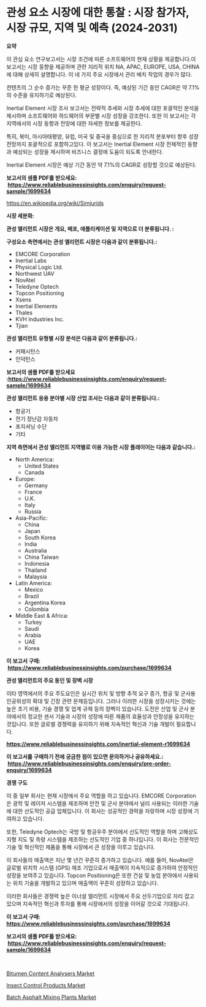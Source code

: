 <p><h1>관성 요소 시장에 대한 통찰 : 시장 참가자, 시장 규모, 지역 및 예측 (2024-2031)</h1></p><p><strong>요약</strong></p>
<p><p>이 관심 요소 연구보고서는 시장 조건에 따른 소프트웨어의 현재 상황을 제공합니다.이 보고서는 시장 동향을 제공하며 관련 지리적 위치 NA, APAC, EUROPE, USA, CHINA에 대해 상세히 설명합니다. 이 네 가지 주요 시장에서 관리 배치 작업의 경우가 많다.</p><p>컨텐츠의 그 순수 증가는 꾸준 한 평균 성장이다. 즉, 예상된 기간 동안 CAGR은 약 7.1%의 수준을 유지하기로 예상된다.</p><p>Inertial Element 시장 조사 보고서는 전략적 추세와 시장 추세에 대한 포괄적인 분석을 제시하며 소프트웨어와 하드웨어의 부문별 시장 성장을 강조한다. 또한 이 보고서는 각 지역에서의 시장 동향과 전망에 대한 자세한 정보를 제공한다.</p><p>특히, 북미, 아시아태평양, 유럽, 미국 및 중국을 중심으로 한 지리적 분포부터 향후 성장 전망까지 포괄적으로 포함하고있다. 이 보고서는 Inertial Element 시장 전체적인 동향과 예상되는 성장을 제시하며 비즈니스 결정에 도움이 되도록 안내한다.</p><p>Inertial Element 시장은 예상 기간 동안 약 7.1%의 CAGR로 성장할 것으로 예상된다.</p></p>
<p><strong>보고서의 샘플 PDF를 받으세요: &nbsp;<a href="https://www.reliablebusinessinsights.com/enquiry/request-sample/1699634">https://www.reliablebusinessinsights.com/enquiry/request-sample/1699634</a></strong></p>
<p><a href="https://en.wikipedia.org/wiki/Simjurids">https://en.wikipedia.org/wiki/Simjurids</a></p>
<p><strong>시장 세분화:</strong></p>
<p><strong> 관성 엘리먼트 시장은 개요, 배포, 애플리케이션 및 지역으로 더 분류됩니다. :</strong></p>
<p><strong>구성요소 측면에서는 관성 엘리먼트 시장은 다음과 같이 분류됩니다.:</strong></p>
<p><ul><li>EMCORE Corporation</li><li>Inertial Labs</li><li>Physical Logic Ltd.</li><li>Northwest UAV</li><li>NovAtel</li><li>Teledyne Optech</li><li>Topcon Positioning</li><li>Xsens</li><li>Inertial Elements</li><li>Thales</li><li>KVH Industries Inc.</li><li>Tjian</li></ul></p>
<p><strong> 관성 엘리먼트 유형별 시장 분석은 다음과 같이 분류됩니다.:</strong></p>
<p><ul><li>커패시턴스</li><li>인덕턴스</li></ul></p>
<p><strong>보고서의 샘플 PDF를 받으세요 :<a href="https://www.reliablebusinessinsights.com/enquiry/request-sample/1699634">https://www.reliablebusinessinsights.com/enquiry/request-sample/1699634</a></strong></p>
<p><strong> 관성 엘리먼트 응용 분야별 시장 산업 조사는 다음과 같이 분류됩니다.:</strong></p>
<p><ul><li>항공기</li><li>전기 장난감 자동차</li><li>포지셔닝 수단</li><li>기타</li></ul></p>
<p><strong>지역 측면에서 관성 엘리먼트 지역별로 이용 가능한 시장 플레이어는 다음과 같습니다.:</strong></p>
<p><ul>
    <li>
        North America:
        <ul>
            <li>United States</li>
            <li>Canada</li>
        </ul>
    </li>
    <li>
        Europe:
        <ul>
            <li>Germany</li>
            <li>France</li>
            <li>U.K.</li>
            <li>Italy</li>
            <li>Russia</li>
        </ul>
    </li>
    <li>
        Asia-Pacific:
        <ul>
            <li>China</li>
            <li>Japan</li>
            <li>South Korea</li>
            <li>India</li>
            <li>Australia</li>
            <li>China Taiwan</li>
            <li>Indonesia</li>
            <li>Thailand</li>
            <li>Malaysia</li>
        </ul>
    </li>
    <li>
        Latin America:
        <ul>
            <li>Mexico</li>
            <li>Brazil</li>
            <li>Argentina Korea</li>
            <li>Colombia</li>
        </ul>
    </li>
    <li>
        Middle East & Africa:
        <ul>
            <li>Turkey</li>
            <li>Saudi</li>
            <li>Arabia</li>
            <li>UAE</li>
            <li>Korea</li>
        </ul>
    </li>
    </ul></p>
<p><strong>이 보고서 구매: &nbsp;<a href="https://www.reliablebusinessinsights.com/purchase/1699634">https://www.reliablebusinessinsights.com/purchase/1699634</a></strong></p>
<p><strong>관성 엘리먼트의 주요 동인 및 장벽 시장</strong></p>
<p><p>이타 영역에서의 주요 주도요인은 실시간 위치 및 방향 추적 요구 증가, 항공 및 군사용 인공위성의 확대 및 긴장 관련 문제등입니다. 그러나 이러한 시장을 성장시키는 것에는 높은 초기 비용, 기술 경쟁 및 업계 규제 등의 장벽이 있습니다. 도전은 산업 및 군사 분야에서의 정교한 센서 기술과 시장의 성장에 따른 제품의 효율성과 안정성을 유지하는 것입니다. 또한 글로벌 경쟁력을 유지하기 위해 지속적인 혁신과 기술 개발이 필요합니다.</p></p>
<p><strong><a href="https://www.reliablebusinessinsights.com/inertial-element-r1699634">https://www.reliablebusinessinsights.com/inertial-element-r1699634</a></strong></p>
<p><strong>이 보고서를 구매하기 전에 궁금한 점이 있으면 문의하거나 공유하세요.: &nbsp;<a href="https://www.reliablebusinessinsights.com/enquiry/pre-order-enquiry/1699634">https://www.reliablebusinessinsights.com/enquiry/pre-order-enquiry/1699634</a></strong></p>
<p><strong>경쟁 구도</strong></p>
<p><p>이 중 일부 회사는 현재 시장에서 주요 역할을 하고 있습니다. EMCORE Corporation은 광학 및 레이저 시스템을 제조하며 안전 및 군사 분야에서 널리 사용되는 이러한 기술에 대한 선도적인 공급 업체입니다. 이 회사는 성공적인 경력을 자랑하며 시장 성장에 기여하고 있습니다.</p><p>또한, Teledyne Optech는 국방 및 항공우주 분야에서 선도적인 역할을 하며 고해상도 지형 지도 및 측량 시스템을 제조하는 선도적인 기업 중 하나입니다. 이 회사는 전문적인 기술 및 혁신적인 제품을 통해 시장에서 큰 성장을 이루고 있습니다.</p><p>이 회사들의 매출액은 지난 몇 년간 꾸준히 증가하고 있습니다. 예를 들어, NovAtel은 글로벌 위치학 시스템 (GPS) 제조 기업으로서 매출액이 지속적으로 증가하여 안정적인 성장을 보여주고 있습니다. Topcon Positioning은 또한 건설 및 농업 분야에서 사용되는 위치 기술을 개발하고 있으며 매출액이 꾸준히 성장하고 있습니다.</p><p>이러한 회사들은 경쟁력 높은 이너셜 엘리먼트 시장에서 주요 선두기업으로 자리 잡고 있으며 지속적인 혁신과 투자를 통해 시장에서의 성장을 이어갈 것으로 기대됩니다.</p></p>
<p><strong>이 보고서 구매: &nbsp; <a href="https://www.reliablebusinessinsights.com/purchase/1699634">https://www.reliablebusinessinsights.com/purchase/1699634</a></strong></p>
<p><strong>보고서의 샘플 PDF를 받으세요: &nbsp;<a href="https://www.reliablebusinessinsights.com/enquiry/request-sample/1699634">https://www.reliablebusinessinsights.com/enquiry/request-sample/1699634</a></strong><strong></strong></p>
<p>&nbsp;</p>
<p><p><a href="https://github.com/ksleyeze/Market-Research-Report-List-1/blob/main/bitumen-content-analysers-market.md">Bitumen Content Analysers Market</a></p><p><a href="https://issuu.com/reportprime-2/docs/insect-control-products-market-size-2030.pptx">Insect Control Products Market</a></p><p><a href="https://github.com/hlspriggs/Market-Research-Report-List-1/blob/main/batch-asphalt-mixing-plants-market.md">Batch Asphalt Mixing Plants Market</a></p></p>